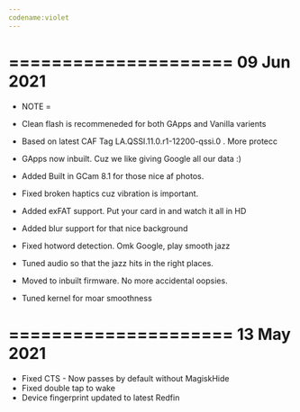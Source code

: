 ```yaml
---
codename:violet
---
```

=====================
     09 Jun 2021
=====================

* NOTE =
* Clean flash is recommeneded for both GApps and Vanilla varients

* Based on latest CAF Tag LA.QSSI.11.0.r1-12200-qssi.0  . More protecc
* GApps now inbuilt. Cuz we like giving Google all our data :)
* Added Built in GCam 8.1 for those nice af photos.
* Fixed broken haptics cuz vibration is important.
* Added exFAT support. Put your card in and watch it all in HD
* Added blur support for that nice background 
* Fixed hotword detection. Omk Google, play smooth jazz
* Tuned audio so that the jazz hits in the right places.
* Moved to inbuilt firmware. No more accidental oopsies.
* Tuned kernel for moar smoothness

=====================
     13 May 2021
=====================

* Fixed CTS - Now passes by default without MagiskHide
* Fixed double tap to wake
* Device fingerprint updated to latest Redfin

